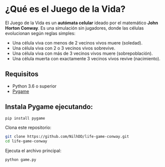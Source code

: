 # ¿Qué es el Juego de la Vida?

El Juego de la Vida es un **autómata celular** ideado por el matemático **John Horton Conway**. Es una simulación sin jugadores, donde las células evolucionan según reglas simples:

- Una célula viva con menos de 2 vecinos vivos muere (soledad).
- Una célula viva con 2 o 3 vecinos vivos sobrevive.
- Una célula viva con más de 3 vecinos vivos muere (sobrepoblación).
- Una célula muerta con exactamente 3 vecinos vivos revive (nacimiento).

## Requisitos

- Python 3.6 o superior
- [Pygame](https://www.pygame.org/)

## Instala Pygame ejecutando:

```bash
pip install pygame
```
Clona este repositorio:

```bash
git clone https://github.com/NilhDD/life-game-conway.git
cd life-game-conway
```
Ejecuta el archivo principal:

```bash
python game.py
```

